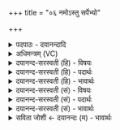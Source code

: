 +++
title = "०६ नमोऽस्तु सर्पेभ्यो"

+++
<details><summary>पदपाठः - दयानन्दादि</summary>

नमः॑। अ॒स्तु॒। स॒र्पेभ्यः॑। ये। के। च॒। पृ॒थि॒वीम्। अनु॑। ये। अ॒न्तरि॑क्षे। ये। दि॒वि। तेभ्यः॑। स॒र्पेभ्यः॑। नमः॑। ६।
</details>

<details><summary>अधिमन्त्रम् (VC)</summary>

- ईश्वरो देवता
- हिरण्यगर्भ ऋषिः
- भुरिगुष्णिक्
- ऋषभः
</details>

<details><summary>दयानन्द-सरस्वती (हि) - विषयः</summary>

मनुष्यों को संसार में कैसे वर्त्तना चाहिये, यह विषय अगले मन्त्र में कहा है ॥
</details>

<details><summary>दयानन्द-सरस्वती (हि) - पदार्थः</summary>

पदार्थान्वयभाषाः -  जो (के) कोई इस जगत् में लोक-लोकान्तर और प्राणी हैं (तेभ्यः) उन (सर्पेभ्यः) लोकों के जीवों के लिये (नमः) अन्न (अस्तु) हो। (ये) जो (अन्तरिक्षे) आकाश में (ये) जो (दिवि) प्रकाशमान सूर्य्य आदि लोकों में (च) और (ये) जो (पृथिवीम्) भूमि के (अनु) ऊपर चलते हैं, उन (सर्पेभ्यः) प्राणियों के लिये (नमः) अन्न प्राप्त होवे ॥६ ॥
</details>

<details><summary>दयानन्द-सरस्वती (हि) - भावार्थः</summary>

भावार्थभाषाः -  हे मनुष्यो ! जितने लोक दीख पड़ते हैं, और जो नहीं दीख पड़ते हैं, वे सब अपनी-अपनी कक्षा में नियम से स्थिर हुए आकाश मार्ग में घूमते हैं, उन सबों में जो प्राणी चलते हैं, उन के लिये अन्न भी ईश्वर ने रचा है कि जिससे इन सब का जीवन होता है, इस बात को तुम लोग जानो ॥६ ॥
</details>

<details><summary>दयानन्द-सरस्वती (सं) - विषयः</summary>

मनुष्यैरत्र कथं वर्त्तितव्यमित्याह ॥
</details>

<details><summary>दयानन्द-सरस्वती (सं) - पदार्थः</summary>

पदार्थान्वयभाषाः -  ये के चात्र सर्पाः सन्ति तेभ्यः सर्पेभ्यो नमोऽस्तु। येऽन्तरिक्षे ये दिवि ये च पृथिवीमनुसर्पन्ति तेभ्यः सर्पेभ्यो नमोऽस्तु ॥६ ॥
</details>

<details><summary>दयानन्द-सरस्वती (सं) - भावार्थः</summary>

भावार्थभाषाः -  यावन्त इमे लोका दृश्यन्ते ये च न दृश्यन्ते, ते सर्वे स्वस्वकक्षायामीश्वरेण नियताः सन्त आकाशे भ्रमन्ति। तेषु सर्वेषु लोकेषु ये प्राणिनश्चलन्ति तदर्थमन्नमपीश्वरेण रचितम्, यत एतेषां जीवनं भवतीति यूयं विजानीत ॥६ ॥
</details>

<details><summary>सविता जोशी ← दयानन्दः (म) - भावार्थः</summary>

भावार्थभाषाः -  हे माणसांनो ! जितके दृश्य व अदृश्य गोल आकाश मार्गात आपापल्या कक्षेत नियमाने फिरत असतात त्या सर्व गोलांतील प्राण्यांसाठी ईश्वराने अन्न निर्माण केलेले आहे व त्यावर सर्वांचे जीवन अवलंबून आहे. हे तुम्ही जाणा.
</details>